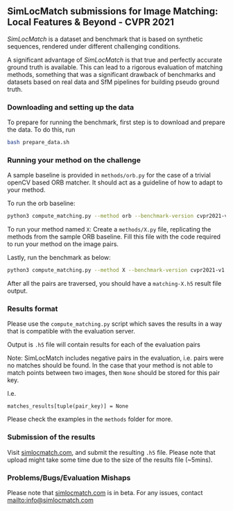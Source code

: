 ## SimLocMatch submissions for Image Matching: Local Features & Beyond - CVPR 2021

*SimLocMatch* is a dataset and benchmark that is based on synthetic
sequences, rendered under different challenging conditions. 

A significant advantage of *SimLocMatch* is that true and perfectly
accurate ground truth is available. This can lead to a rigorous
evaluation of matching methods, something that was a significant
drawback of benchmarks and datasets based on real data and SfM
pipelines for building pseudo ground truth. 


### Downloading and setting up the data

To prepare for running the benchmark, first step is to download and prepare the data.
To do this, run 

```sh
bash prepare_data.sh
```

### Running your method on the challenge
A sample baseline is provided in `methods/orb.py` for the case of a trivial openCV based ORB matcher. 
It should act as a guideline of how to adapt to your method.

To run the orb baseline:
```sh
python3 compute_matching.py --method orb --benchmark-version cvpr2021-v1
```

To run your method named `X`:
Create a `methods/X.py` file, replicating the methods from the sample ORB baseline.
Fill this file with the code required to run your method on the image pairs. 

Lastly, run the benchmark as below:
```sh
python3 compute_matching.py --method X --benchmark-version cvpr2021-v1
```
After all the pairs are traversed, you should have a `matching-X.h5` result file output.


### Results format
Please use the `compute_matching.py` script which saves the results in
a way that is compatible with the evaluation server.

Output is `.h5` file will contain results for each of the evaluation pairs

Note: SimLocMatch includes negative pairs in the evaluation,
i.e. pairs were no matches should be found. In the case that your
method is not able to match points between two images, then `None`
should be stored for this pair key.

I.e.

`matches_results[tuple(pair_key)] = None`

Please check the examples in the `methods` folder for more. 

### Submission of the results

Visit [simlocmatch.com](https://simlocmatch.com), and submit the resulting `.h5` file. 
Please note that upload might take some time due to the size of the results file (~5mins).



### Problems/Bugs/Evaluation Mishaps


Please note that [simlocmatch.com](https://simlocmatch.com) is in beta. 
For any issues, contact [mailto:info@simlocmatch.com](info@simlocmatch.com)
